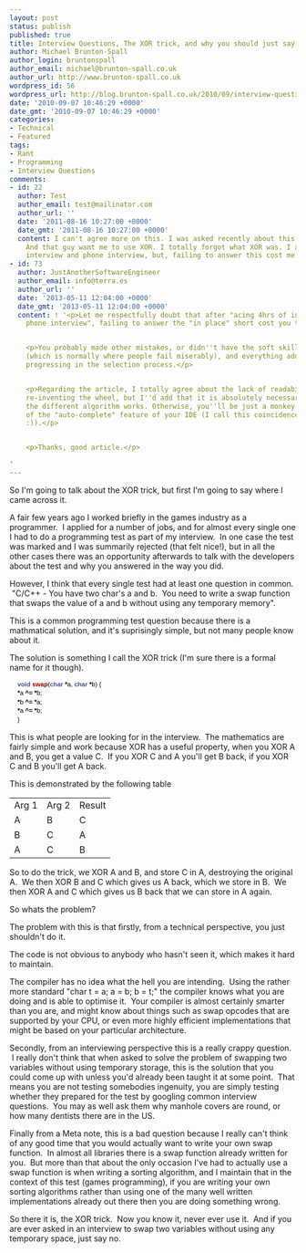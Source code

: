 ```yaml
---
layout: post
status: publish
published: true
title: Interview Questions, The XOR trick, and why you should just say No
author: Michael Brunton-Spall
author_login: bruntonspall
author_email: michael@brunton-spall.co.uk
author_url: http://www.brunton-spall.co.uk
wordpress_id: 56
wordpress_url: http://blog.brunton-spall.co.uk/2010/09/interview-questions-xor-trick-and-why-you-should-j/
date: '2010-09-07 10:46:29 +0000'
date_gmt: '2010-09-07 10:46:29 +0000'
categories:
- Technical
- Featured
tags:
- Rant
- Programming
- Interview Questions
comments:
- id: 22
  author: Test
  author_email: test@mailinator.com
  author_url: ''
  date: '2011-08-16 10:27:00 +0000'
  date_gmt: '2011-08-16 10:27:00 +0000'
  content: I can't agree more on this. I was asked recently about this. I did it mathematically.
    And that guy want me to use XOR. I totally forgot what XOR was. I aced 4 hrs of
    interview and phone interview, but, failing to answer this cost me the interview.
- id: 73
  author: JustAnotherSoftwareEngineer
  author_email: info@terra.es
  author_url: ''
  date: '2013-05-11 12:04:00 +0000'
  date_gmt: '2013-05-11 12:04:00 +0000'
  content: ! '<p>Let me respectfully doubt that after "acing 4hrs of interview and
    phone interview", failing to answer the "in place" short cost you the interview.</p>


    <p>You probably made other mistakes, or didn''t have the soft skills required
    (which is normally where people fail miserably), and everything added up to not
    progressing in the selection process.</p>


    <p>Regarding the article, I totally agree about the lack of readability and not
    re-inventing the wheel, but I''d add that it is absolutely necessary to KNOW how
    the different algorithm works. Otherwise, you''ll be just a monkey at the mercy
    of the "auto-complete" feature of your IDE (I call this coincidence driven development
    :)).</p>


    <p>Thanks, good article.</p>

'
---
```

<p>So I'm going to talk about the XOR trick, but first I'm going to say where I came across it.</p>
<p>A fair few years ago I worked briefly in the games industry as a programmer.  I applied for a number of jobs, and for almost every single one I had to do a programming test as part of my interview.  In one case the test was marked and I was summarily rejected (that felt nice!), but in all the other cases there was an opportunity afterwards to talk with the developers about the test and why you answered in the way you did.</p>
<p>However, I think that every single test had at least one question in common.  "C/C++ - You have two char's a and b.  You need to write a swap function that swaps the value of a and b without using any temporary memory".</p>
<p>This is a common programming test question because there is a mathmatical solution, and it's suprisingly simple, but not many people know about it.</p>
<!--more-->
<p>The solution is something I call the XOR trick (I'm sure there is a formal name for it though).</p>
<div id="LC3" class="line" style="padding-top: 0px; padding-right: 0px; padding-bottom: 0px; padding-left: 1em; line-height: 1.4em; margin: 0px;">
<pre style="font: normal normal normal 12px/normal Monaco, 'Courier New', 'DejaVu Sans Mono', 'Bitstream Vera Sans Mono', monospace; line-height: 1.4em; font-family: 'Bitstream Vera Sans Mono', Courier, monospace; font-size: 12px; padding: 0px; margin: 0px;"><span style="color: #000000; font-family: helvetica, arial, freesans, clean, sans-serif; white-space: normal; font-size: 11px; line-height: 14px;"><span class="kt" style="line-height: 1.4em; color: #445588; font-weight: bold; padding: 0px; margin: 0px;">void</span> <span class="nf" style="line-height: 1.4em; color: #990000; font-weight: bold; padding: 0px; margin: 0px;">swap</span><span class="p" style="line-height: 1.4em; padding: 0px; margin: 0px;">(</span><span class="kt" style="line-height: 1.4em; color: #445588; font-weight: bold; padding: 0px; margin: 0px;">char</span> <span class="o" style="line-height: 1.4em; font-weight: bold; padding: 0px; margin: 0px;">*</span><span class="n" style="line-height: 1.4em; padding: 0px; margin: 0px;">a</span><span class="p" style="line-height: 1.4em; padding: 0px; margin: 0px;">,</span> <span class="kt" style="line-height: 1.4em; color: #445588; font-weight: bold; padding: 0px; margin: 0px;">char</span> <span class="o" style="line-height: 1.4em; font-weight: bold; padding: 0px; margin: 0px;">*</span><span class="n" style="line-height: 1.4em; padding: 0px; margin: 0px;">b</span><span class="p" style="line-height: 1.4em; padding: 0px; margin: 0px;">)</span> <span class="p" style="line-height: 1.4em; padding: 0px; margin: 0px;">{</span></span></pre>
</div>
<div id="LC4" class="line" style="padding-top: 0px; padding-right: 0px; padding-bottom: 0px; padding-left: 1em; line-height: 1.4em; margin: 0px;"><span style="color: #000000; font-family: helvetica, arial, freesans, clean, sans-serif; white-space: normal; font-size: 11px; line-height: 14px;"> <span class="o" style="line-height: 1.4em; font-weight: bold; padding: 0px; margin: 0px;">*</span><span class="n" style="line-height: 1.4em; padding: 0px; margin: 0px;">a</span> <span class="o" style="line-height: 1.4em; font-weight: bold; padding: 0px; margin: 0px;">^=</span> <span class="o" style="line-height: 1.4em; font-weight: bold; padding: 0px; margin: 0px;">*</span><span class="n" style="line-height: 1.4em; padding: 0px; margin: 0px;">b</span><span class="p" style="line-height: 1.4em; padding: 0px; margin: 0px;">;</span></span></div>
<div id="LC5" class="line" style="padding-top: 0px; padding-right: 0px; padding-bottom: 0px; padding-left: 1em; line-height: 1.4em; margin: 0px;"><span style="color: #000000; font-family: helvetica, arial, freesans, clean, sans-serif; white-space: normal; font-size: 11px; line-height: 14px;"> <span class="o" style="line-height: 1.4em; font-weight: bold; padding: 0px; margin: 0px;">*</span><span class="n" style="line-height: 1.4em; padding: 0px; margin: 0px;">b</span> <span class="o" style="line-height: 1.4em; font-weight: bold; padding: 0px; margin: 0px;">^=</span> <span class="o" style="line-height: 1.4em; font-weight: bold; padding: 0px; margin: 0px;">*</span><span class="n" style="line-height: 1.4em; padding: 0px; margin: 0px;">a</span><span class="p" style="line-height: 1.4em; padding: 0px; margin: 0px;">;</span></span></div>
<div id="LC6" class="line" style="padding-top: 0px; padding-right: 0px; padding-bottom: 0px; padding-left: 1em; line-height: 1.4em; margin: 0px;"><span style="color: #000000; font-family: helvetica, arial, freesans, clean, sans-serif; white-space: normal; font-size: 11px; line-height: 14px;"> <span class="o" style="line-height: 1.4em; font-weight: bold; padding: 0px; margin: 0px;">*</span><span class="n" style="line-height: 1.4em; padding: 0px; margin: 0px;">a</span> <span class="o" style="line-height: 1.4em; font-weight: bold; padding: 0px; margin: 0px;">^=</span> <span class="o" style="line-height: 1.4em; font-weight: bold; padding: 0px; margin: 0px;">*</span><span class="n" style="line-height: 1.4em; padding: 0px; margin: 0px;">b</span><span class="p" style="line-height: 1.4em; padding: 0px; margin: 0px;">;</span></span></div>
<div id="LC7" class="line" style="padding-top: 0px; padding-right: 0px; padding-bottom: 0px; padding-left: 1em; line-height: 1.4em; margin: 0px;"><span style="color: #000000; font-family: helvetica, arial, freesans, clean, sans-serif; white-space: normal; font-size: 11px; line-height: 14px;"><span class="p" style="line-height: 1.4em; padding: 0px; margin: 0px;">}</span></span></div>
<p>This is what people are looking for in the interview.  The mathematics are fairly simple and work because XOR has a useful property, when you XOR A and B, you get a value C.  If you XOR C and A you'll get B back, if you XOR C and B you'll get A back.</p>
<p>This is demonstrated by the following table</p>
<table>
<tbody>
<tr>
<td>Arg 1</td>
<td>Arg 2</td>
<td>Result</td>
</tr>
<tr>
<td>A</td>
<td>B</td>
<td>C</td>
</tr>
<tr>
<td>B</td>
<td>C</td>
<td>A</td>
</tr>
<tr>
<td>A</td>
<td>C</td>
<td>B</td>
</tr>
</tbody>
</table>
<p>So to do the trick, we XOR A and B, and store C in A, destroying the original A.  We then XOR B and C which gives us A back, which we store in B.  We then XOR A and C which gives us B back that we can store in A again.</p>
<p>So whats the problem?</p>
<p>The problem with this is that firstly, from a technical perspective, you just shouldn't do it.</p>
<p>The code is not obvious to anybody who hasn't seen it, which makes it hard to maintain.</p>
<p>The compiler has no idea what the hell you are intending.  Using the rather more standard "char t = a; a = b; b = t;" the compiler knows what you are doing and is able to optimise it.  Your compiler is almost certainly smarter than you are, and might know about things such as swap opcodes that are supported by your CPU, or even more highly efficient implementations that might be based on your particular architecture.</p>
<p>Secondly, from an interviewing perspective this is a really crappy question.  I really don't think that when asked to solve the problem of swapping two variables without using temporary storage, this is the solution that you could come up with unless you'd already been taught it at some point.  That means you are not testing somebodies ingenuity, you are simply testing whether they prepared for the test by googling common interview questions.  You may as well ask them why manhole covers are round, or how many dentists there are in the US.</p>
<p>Finally from a Meta note, this is a bad question because I really can't think of any good time that you would actually want to write your own swap function.  In almost all libraries there is a swap function already written for you.  But more than that about the only occasion I've had to actually use a swap function is when writing a sorting algorithm, and I maintain that in the context of this test (games programming), if you are writing your own sorting algorithms rather than using one of the many well written implementations already out there then you are doing something wrong.</p>
<p>So there it is, the XOR trick.  Now you know it, never ever use it.  And if you are ever asked in an interview to swap two variables without using any temporary space, just say no.</p>
